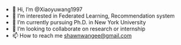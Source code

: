 - 👋 Hi, I’m @Xiaoyuwang1997
- 👀 I’m interested in Federated Learning, Recommendation system
- 🌱 I’m currently pursuing Ph.D. in New York University
- 💞️ I’m looking to collaborate on research or internship
- 📫 How to reach me shawnwangee@gmail.com

<!---
Xiaoyuwang1997/Xiaoyuwang1997 is a ✨ special ✨ repository because its `README.md` (this file) appears on your GitHub profile.
You can click the Preview link to take a look at your changes.
--->
